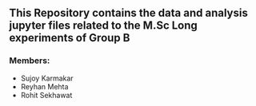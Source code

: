 ## This Repository contains the data and analysis jupyter files related to the M.Sc Long experiments of Group B
### Members:
* Sujoy Karmakar
* Reyhan Mehta
* Rohit Sekhawat

